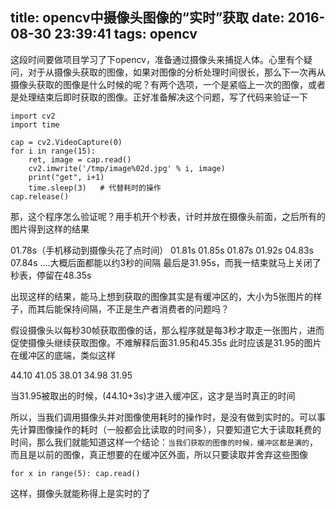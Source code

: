 title: opencv中摄像头图像的“实时”获取
date: 2016-08-30 23:39:41
tags:
  opencv
---
这段时间要做项目学习了下opencv，准备通过摄像头来捕捉人体。心里有个疑问，对于从摄像头获取的图像，如果对图像的分析处理时间很长，那么下一次再从摄像头获取的图像是什么时候的呢？有两个选项，一个是紧临上一次的图像，或者是处理结束后即时获取的图像。正好准备解决这个问题，写了代码来验证一下

    import cv2
    import time

    cap = cv2.VideoCapture(0)
    for i in range(15):
        ret, image = cap.read()
        cv2.imwrite('/tmp/image%02d.jpg' % i, image)
        print("get", i+1)
        time.sleep(3)   # 代替耗时的操作
    cap.release()

那，这个程序怎么验证呢？用手机开个秒表，计时并放在摄像头前面，之后所有的图片得到这样的结果

01.78s（手机移动到摄像头花了点时间）
01.81s
01.85s
01.87s
01.92s
04.83s
07.84s
....大概后面都能以约3秒的间隔
最后是31.95s，而我一结束就马上关闭了秒表，停留在48.35s

出现这样的结果，能马上想到获取的图像其实是有缓冲区的，大小为5张图片的样子，而其后能保持间隔，不正是生产者消费者的问题吗？

假设摄像头以每秒30帧获取图像的话，那么程序就是每3秒才取走一张图片，进而促使摄像头继续获取图像。不难解释后面31.95和45.35s
此时应该是31.95的图片在缓冲区的底端，类似这样

44.10
41.05
38.01
34.98
31.95

当31.95被取出的时候，(44.10+3s)才进入缓冲区，这才是当时真正的时间

所以，当我们调用摄像头并对图像使用耗时的操作时，是没有做到实时的。可以事先计算图像操作的耗时（一般都会比读取的时间多），只要知道它大于读取耗费的时间，那么我们就能知道这样一个结论：`当我们获取的图像的时候，缓冲区都是满的`，而且是以前的图像，真正想要的在缓冲区外面，所以只要读取并舍弃这些图像

    for x in range(5): cap.read()

这样，摄像头就能称得上是实时的了
